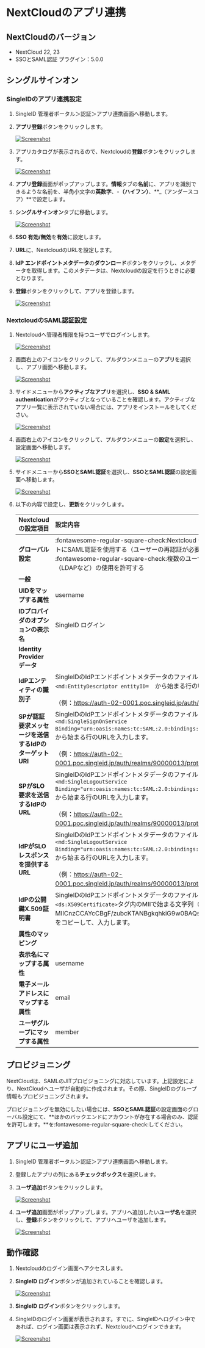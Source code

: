 # NextCloudのアプリ連携
## NextCloudのバージョン
* NextCloud 22, 23
* SSOとSAML認証 プラグイン：5.0.0

## シングルサインオン
### SingleIDのアプリ連携設定
1. SingleID 管理者ポータル＞認証＞アプリ連携画面へ移動します。
2. **アプリ登録**ボタンをクリックします。
    
    [![Screenshot](/images/image-1.png)](/images/image-1.png)

3. アプリカタログが表示されるので、Nextcloudの**登録**ボタンをクリックします。
    
    [![Screenshot](/images/2022-06-04_20-51-08.png)](/images/2022-06-04_20-51-08.png)

4. **アプリ登録**画面がポップアップします。**情報**タブの**名前**に、アプリを識別できるような名前を、半角小文字の**英数字**、**-（ハイフン）**、**_（アンダースコア）**で設定します。
5. **シングルサインオン**タブに移動します。
    
    [![Screenshot](/images/image-2-1024x606.png)](/images/image-2-1024x606.png)

6. **SSO 有効/無効**を**有効**に設定します。
7. **URL**に、NextcloudのURLを設定します。
8. **IdP エンドポイントメタデータ**の**ダウンロード**ボタンをクリックし、メタデータを取得します。このメタデータは、Nextcloudの設定を行うときに必要となります。
9. **登録**ボタンをクリックして、アプリを登録します。
    
    [![Screenshot](/images/2022-06-04_20-57-43-1024x608.png)](/images/2022-06-04_20-57-43-1024x608.png)

### NextcloudのSAML認証設定
1. Nextcloudへ管理者権限を持つユーザでログインします。
    
    [![Screenshot](/images/2022-04-17_18-38-20.png)](/images/2022-04-17_18-38-20.png)

2. 画面右上のアイコンをクリックして、プルダウンメニューの**アプリ**を選択し、アプリ画面へ移動します。
    
    [![Screenshot](/images/2022-04-17_18-34-38.png)](/images/2022-04-17_18-34-38.png)

3. サイドメニューから**アクティブなアプリ**を選択し、**SSO & SAML authentication**がアクティブとなっていることを確認します。アクティブなアプリ一覧に表示されていない場合には、アプリをインストールをしてください。
    
    [![Screenshot](/images/2022-04-17_18-41-28.png)](/images/2022-04-17_18-41-28.png)

4. 画面右上のアイコンをクリックして、プルダウンメニューの**設定**を選択し、設定画面へ移動します。
    
    [![Screenshot](/images/2022-04-17_18-34-38-1.png)](/images/2022-04-17_18-34-38-1.png)

5. サイドメニューから**SSOとSAML認証**を選択し、**SSOとSAML認証**の設定画面へ移動します。
    
    [![Screenshot](/images/image-9.png)](/images/image-9.png)

6. 以下の内容で設定し、**更新**をクリックします。

    | **Nextcloudの設定項目** | **設定内容** |
    | :--- | :--- |
    | **グローバル設定** | :fontawesome-regular-square-check:Nextcloud デスクトップクライアントにSAML認証を使用する（ユーザーの再認証が必要）<br>:fontawesome-regular-square-check:複数のユーザーのバックエンド（LDAPなど）の使用を許可する |
    | **一般** ||
    | **UIDをマップする属性** | username |
    | **IDプロバイダのオプションの表示名** | SingleID ログイン |
    | **Identity Providerデータ** ||
    | **IdPエンティティの識別子** | SingleIDのIdPエンドポイントメタデータのファイルを開きます。<br>`<md:EntityDescriptor entityID=`　から始まる行のURLを入力します。<br><br>（例：https://auth-02-0001.poc.singleid.jp/auth/realms/90000013）|
    | **SPが認証要求メッセージを送信するIdPのターゲットURI** | SingleIDのIdPエンドポイントメタデータのファイルを開きます。<br>`<md:SingleSignOnService Binding="urn:oasis:names:tc:SAML:2.0:bindings:HTTP-POST" Location=`　から始まる行のURLを入力します。<br><br>（例：https://auth-02-0001.poc.singleid.jp/auth/realms/90000013/protocol/saml） |
    | **SPがSLO要求を送信するIdPのURL** | SingleIDのIdPエンドポイントメタデータのファイルを開きます。<br>`<md:SingleLogoutService Binding="urn:oasis:names:tc:SAML:2.0:bindings:HTTP-POST" Location=`　から始まる行のURLを入力します。<br><br>（例：https://auth-02-0001.poc.singleid.jp/auth/realms/90000013/protocol/saml） |
    | **IdPがSLOレスポンスを提供するURL** | SingleIDのIdPエンドポイントメタデータのファイルを開きます。<br>`<md:SingleLogoutService Binding="urn:oasis:names:tc:SAML:2.0:bindings:HTTP-POST" Location=`　から始まる行のURLを入力します。<br><br>（例：https://auth-02-0001.poc.singleid.jp/auth/realms/90000013/protocol/saml） |
    | **IdPの公開鍵X.509証明書** | SingleIDのIdPエンドポイントメタデータのファイルを開きます。<br>`<ds:X509Certificate>`タグ内のMIIで始まる文字列（例：MIICnzCCAYcCBgF/zubcKTANBgkqhkiG9w0BAQsFADATMREwDw……..）をコピーして、入力します。 |
    | **属性のマッピング** ||
    | **表示名にマップする属性** | username |
    | **電子メールアドレスにマップする属性** | email |
    | **ユーザグループにマップする属性** | member |

## プロビジョニング
NextCloudは、SAMLのJITプロビジョニングに対応しています。上記設定により、NextCloudへユーザが自動的に作成されます。その際、SingleIDのグループ情報もプロビジョニングされます。

プロビジョニングを無効にしたい場合には、**SSOとSAML認証**の設定画面のグローバル設定にて、**ほかのバックエンドにアカウントが存在する場合のみ、認証を許可します。**を:fontawesome-regular-square-check:してください。

## アプリにユーザ追加
1. SingleID 管理者ポータル＞認証＞アプリ連携画面へ移動します。
2. 登録したアプリの列にある**チェックボックス**を選択します。
3. **ユーザ追加**ボタンをクリックします。
    
    [![Screenshot](/images/image-4.png)](/images/image-4.png)

4. **ユーザ追加**画面がポップアップします。アプリへ追加したい**ユーザ名**を選択し、**登録**ボタンをクリックして、アプリへユーザを追加します。
    
    [![Screenshot](/images/image-5.png)](/images/image-5.png)

## 動作確認
1. Nextcloudのログイン画面へアクセスします。
2. **SingleID ログイン**ボタンが追加されていることを確認します。
    
    [![Screenshot](/images/image-10.png)](/images/image-10.png)
    
3. **SingleID ログイン**ボタンをクリックします。
4. SingleIDのログイン画面が表示されます。すでに、SingleIDへログイン中であれば、ログイン画面は表示されず、Nextcloudへログインできます。
    
    [![Screenshot](/images/image-7-1024x462.png)](/images/image-7-1024x462.png)

